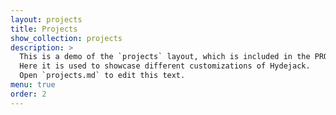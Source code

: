 ```yaml
---
layout: projects
title: Projects
show_collection: projects
description: >
  This is a demo of the `projects` layout, which is included in the PRO version of Hydejack.
  Here it is used to showcase different customizations of Hydejack.
  Open `projects.md` to edit this text.
menu: true
order: 2
---
```

